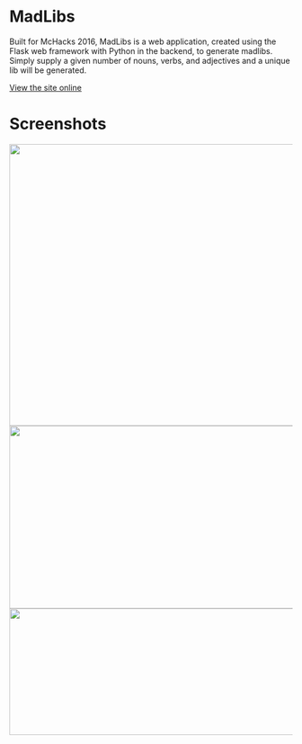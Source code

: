 # MadLibs

Built for McHacks 2016, MadLibs is a web application, created using the Flask web framework with Python in the backend, to generate madlibs. Simply supply a given number of nouns, verbs, and adjectives and a unique lib will be generated.

<a href="http://noober100.pythonanywhere.com/"> View the site online</a>

# Screenshots
<img src="http://puu.sh/nhiOg/fb13bd65f3.png" width="695px" height="501px"/>
<img src="http://puu.sh/nhjeJ/8c54030c0a.jpg" width="690px" height="325px"/>
<img src="http://puu.sh/nhjbi/f11d7b9583.jpg" width="703px" height="225px"/>


